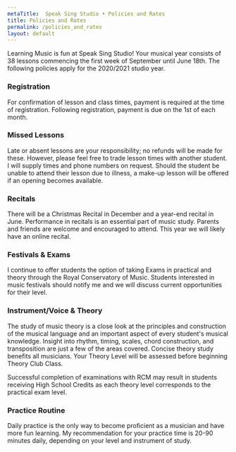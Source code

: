 ```yaml
---
metaTitle:  Speak Sing Studio • Policies and Rates
title: Policies and Rates
permalink: /policies_and_rates
layout: default
---
```



Learning Music is fun at Speak Sing Studio!  Your musical year consists of 38 lessons commencing the first week of September until June 18th.  The following policies apply for the 2020/2021 studio year.

### Registration

For confirmation of lesson and class times, payment is required at the time of registration.  Following registration, payment is due on the 1st of each month.

### Missed Lessons

Late or absent lessons are your responsibility; no refunds will be made for these.  However, please feel free to trade lesson times with another student.  I will supply times and phone numbers on request.  Should the student be unable to attend their lesson due to illness, a make-up lesson will be offered if an opening becomes available.

### Recitals

There will be a Christmas Recital in December and a year-end recital in June.  Performance in recitals is an essential part of music study.  Parents and friends are welcome and encouraged to attend.  This year we will likely have an online recital.

### Festivals & Exams

I continue to offer students the option of taking Exams in practical and theory through the Royal Conservatory of Music.  Students interested in music festivals should notify me and we will discuss current opportunities for their level.

### Instrument/Voice & Theory

The study of music theory is a close look at the principles and construction of the musical language and an important aspect of every student's musical knowledge. Insight into rhythm, timing, scales, chord construction, and transposition are just a few of the areas covered. Concise theory study benefits all musicians. Your Theory Level will be assessed before beginning Theory Club Class.

Successful completion of examinations with RCM may result in students receiving High School Credits as each theory level corresponds to the practical exam level.

### Practice Routine

Daily practice is the only way to become proficient as a musician and have more fun learning.  My recommendation for your practice time is 20-90 minutes daily, depending on your level and instrument of study.

